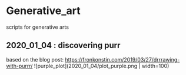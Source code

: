 # Generative_art
scripts for generative arts

## 2020_01_04 : discovering purr
based on the blog post: https://fronkonstin.com/2019/03/27/drrrawing-with-purrr/
![purple_plot](2020_01_04/plot_purple.png | width=100)
